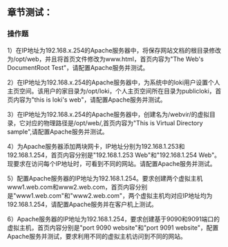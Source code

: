 ## 章节测试： 

### 操作题 

1）在IP地址为192.168.x.254的Apache服务器中，将保存网站文档的根目录修改为/opt/web，并且将首页文件修改为www.html，首页内容为"The Web's DocumentRoot Test"，请配置Apache服务并测试。

2）在IP地址为192.168.x.254的Apache服务器中，为系统中的loki用户设置个人主页空间。该用户的家目录为/opt/loki，个人主页空间所在目录为publicloki，首页内容为"this is loki's web"，请配置Apache服务并测试。

3）在IP地址为192.168.x.254的Apache服务器中，创建名为/webvir/的虚拟目录，它对应的物理路径是/opt/web/,首页内容为"This is Virtual Directory sample",请配置Apache服务并测试。

4）为Apache服务器添加两块网卡，IP地址分别为192.168.1.253和192.168.1.254，首页内容分别是"192.168.1.253 Web"和"192.168.1.254 Web"。现要求在访问每个IP地址时，可看到不同的网站。请配置Apache服务并测试。

5）配置Apache服务器的IP地址为192.168.1.254。要求创建两个虚拟主机www1.web.com和www2.web.com，首页内容分别是"www1.web.com"和"www2.web.com"，两个虚拟主机均对应IP地址均为192.168.1.254，请配置Apache服务并在客户机上测试。

6）Apache服务器的IP地址为192.168.1.254，要求创建基于9090和9091端口的虚拟主机，首页内容分别是"port 9090 website"和"port 9091 website"，配置Apache服务并测试，要求利用不同的虚拟主机访问到不同的网站。
